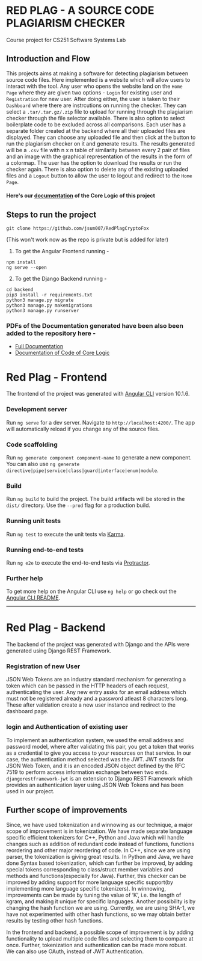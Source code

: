 # RED PLAG - A SOURCE CODE PLAGIARISM CHECKER
Course project for CS251 Software Systems Lab

## Introduction and Flow

This projects aims at making a software for detecting plagiarism between source code files. Here implemented is a website which will allow users to interact with the tool. Any user who opens the website land on the `Home Page` where they are given two options - `Login` for existing user and `Registration` for new user. After doing either, the user is taken to their `Dashboard` where there are instrcutions on running the checker. They can select a `.tar/.tar.gz/.zip` file to upload for running through the plagiarism checker through the file selector available. There is also option to select boilerplate code to be excluded across all comparisons. Each user has a separate folder created at the backend where all their uploaded files are displayed. They can choose any uploaded file and then click at the button to run the plagiarism checker on it and generate results. The results generated will be a `.csv` file with n x n table of similarity between every 2 pair of files and an image with the graphical representation of the results in the form of a colormap. The user has the option to download the results or run the checker again. There is also option to delete any of the existing uploaded files and a `Logout` button to allow the user to logout and redirect to the `Home Page`. 

#### Here's our [documentation](https://docs.google.com/document/d/1QwUatFlK9yukOeORm25qPnayoxSLF8khmCQbObGzxOM/edit?usp=sharing) of the Core Logic of this project

## Steps to run the project 

`git clone https://github.com/jsum007/RedPlagCryptoFox`

(This won't work now as the repo is private but is added for later)

1. To get the Angular Frontend running - <br>
```
npm install
ng serve --open
````

2. To get the Django Backend running - <br>
```
cd backend
pip3 install -r requirements.txt
python3 manage.py migrate
python3 manage.py makemigrations
python3 manage.py runserver
```

### PDFs of the Documentation generated have been also been added to the repository here -
* [Full Documentation](./Final_Documentation_CryptoFox.pdf)
* [Documentation of Code of Core Logic](./Code-Documentation.pdf)




# Red Plag - Frontend <a name="front"></a>

The frontend of the project was generated with [Angular CLI](https://github.com/angular/angular-cli) version 10.1.6.

### Development server

Run `ng serve` for a dev server. Navigate to `http://localhost:4200/`. The app will automatically reload if you change any of the source files.

### Code scaffolding

Run `ng generate component component-name` to generate a new component. You can also use `ng generate directive|pipe|service|class|guard|interface|enum|module`.

### Build

Run `ng build` to build the project. The build artifacts will be stored in the `dist/` directory. Use the `--prod` flag for a production build.

### Running unit tests

Run `ng test` to execute the unit tests via [Karma](https://karma-runner.github.io).

### Running end-to-end tests

Run `ng e2e` to execute the end-to-end tests via [Protractor](http://www.protractortest.org/).

### Further help

To get more help on the Angular CLI use `ng help` or go check out the [Angular CLI README](https://github.com/angular/angular-cli/blob/master/README.md).

****** 

# Red Plag - Backend

The backend of the project was generated with Django and the APIs were generated using Django REST Framework. 

### Registration of new User

JSON Web Tokens are an industry standard mechanism for generating a token which can be passed in the HTTP headers of each request, authenticating the user. Any new entry assks for an email address which must not be registered already and a password atleast 8 characters long. These after validation create a new user instance and redirect to the dashboard page.


### login and Authentication of existing user

To implement an authentication system, we used the email address and password model, where after validating this pair, you get a token that works as a credential to give you access to your resources on that service. In our case, the authentication method selected was the JWT. JWT stands for JSON Web Token, and it is an encoded JSON object defined by the RFC 7519 to perform access information exchange between two ends. `djangorestframework-jwt` is an extension to Django REST Framework which provides an authentication layer using JSON Web Tokens and has been used in our project.


## Further scope of improvements

Since, we have used tokenization and winnowing as our technique, a major scope of improvement is in tokenization. We have made separate language specific efficient tokenizers for C++, Python and Java which will handle changes such as addition of redundant code instead of functions, functions reordering and other major reordering of code.
In C++, since we are using parser, the tokenization is giving great results. In Python and Java, we have done Syntax based tokenization, which can further be improved, by adding special tokens corresponding to class/struct member variables and methods and functions(especially for Java). Further, this checker can be improved by adding support for more language specific support(by implementing more language specific tokenizers).
In winnowing, improvements can be made by tuning the value of ‘K’, i.e. the length of kgram, and making it unique for specific languages. Another possibility is by changing the hash function we are using. Currently, we are using SHA-1, we have not experimented with other hash functions, so we may obtain better results by testing other hash functions.

In the frontend and backend, a possible scope of improvement is by adding functionality to upload multiple code files and selecting them to compare at once. 
Further, tokenization and authentication can be made more robust. We can also use OAuth, instead of JWT Authentication.

